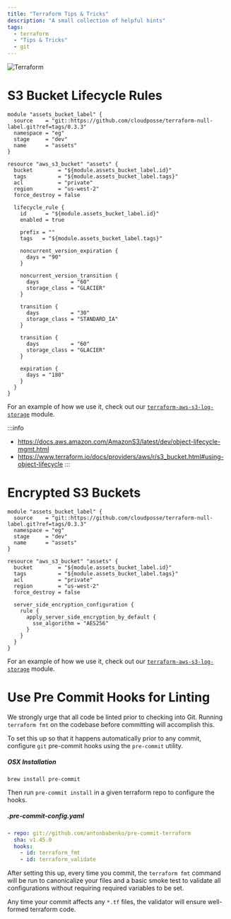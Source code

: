 ```yaml
---
title: "Terraform Tips & Tricks"
description: "A small collection of helpful hints"
tags:
  - terraform
  - "Tips & Tricks"
  - git
---
```


![Terraform](/assets/a1f105a-terraform.png)

# S3 Bucket Lifecycle Rules

```hcl title="Example: S3 Bucket Lifecycle Rules"
module "assets_bucket_label" {
  source    = "git::https://github.com/cloudposse/terraform-null-label.git?ref=tags/0.3.3"
  namespace = "eg"
  stage     = "dev"
  name      = "assets"
}

resource "aws_s3_bucket" "assets" {
  bucket        = "${module.assets_bucket_label.id}"
  tags          = "${module.assets_bucket_label.tags}"
  acl           = "private"
  region        = "us-west-2"
  force_destroy = false

  lifecycle_rule {
    id      = "${module.assets_bucket_label.id}"
    enabled = true

    prefix = ""
    tags   = "${module.assets_bucket_label.tags}"

    noncurrent_version_expiration {
      days = "90"
    }

    noncurrent_version_transition {
      days          = "60"
      storage_class = "GLACIER"
    }

    transition {
      days          = "30"
      storage_class = "STANDARD_IA"
    }

    transition {
      days          = "60"
      storage_class = "GLACIER"
    }

    expiration {
      days = "180"
    }
  }
}
```

For an example of how we use it, check out our [`terraform-aws-s3-log-storage`](https://github.com/cloudposse/terraform-aws-s3-log-storage) module.

:::info
- https://docs.aws.amazon.com/AmazonS3/latest/dev/object-lifecycle-mgmt.html
- https://www.terraform.io/docs/providers/aws/r/s3_bucket.html#using-object-lifecycle
:::


# Encrypted S3 Buckets

```hcl title="Example: Encrypted S3 Bucket"
module "assets_bucket_label" {
  source    = "git::https://github.com/cloudposse/terraform-null-label.git?ref=tags/0.3.3"
  namespace = "eg"
  stage     = "dev"
  name      = "assets"
}

resource "aws_s3_bucket" "assets" {
  bucket        = "${module.assets_bucket_label.id}"
  tags          = "${module.assets_bucket_label.tags}"
  acl           = "private"
  region        = "us-west-2"
  force_destroy = false

  server_side_encryption_configuration {
    rule {
      apply_server_side_encryption_by_default {
        sse_algorithm = "AES256"
      }
    }
  }
}
```

For an example of how we use it, check out our [`terraform-aws-s3-log-storage`](https://github.com/cloudposse/terraform-aws-s3-log-storage) module.

# Use Pre Commit Hooks for Linting

We strongly urge that all code be linted prior to checking into Git. Running `terraform fmt` on the codebase before committing will accomplish this.

To set this up so that it happens automatically prior to any commit, configure `git` pre-commit hooks using the `pre-commit` utility.

##### OSX Installation
```shell
brew install pre-commit
```

Then run `pre-commit install` in a given terraform repo to configure the hooks.

##### .pre-commit-config.yaml
```yaml
- repo: git://github.com/antonbabenko/pre-commit-terraform
  sha: v1.45.0
  hooks:
    - id: terraform_fmt
    - id: terraform_validate
```

After setting this up, every time you commit, the `terraform fmt` command will be run to canonicalize your files and a basic smoke test to validate all configurations without requiring required variables to be set.

Any time your commit affects any `*.tf` files, the validator will ensure well-formed terraform code.
